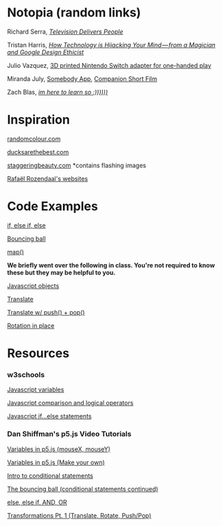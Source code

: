 # Notopia (random links)

Richard Serra, [*Television Delivers People*](https://www.youtube.com/watch?v=nbvzbj4Nhtk&t=11s)

Tristan Harris, [*How Technology is Hijacking Your Mind — from a Magician and Google Design Ethicist*](https://journal.thriveglobal.com/how-technology-hijacks-peoples-minds-from-a-magician-and-google-s-design-ethicist-56d62ef5edf3)

Julio Vazquez, [3D printed Nintendo Switch adapter for one-handed play](https://techcrunch.com/2017/08/28/a-3d-printed-adapter-makes-things-easier-to-play-the-nintendo-switch-one-handed/)

Miranda July, [Somebody App](http://somebodyapp.com/), [Companion Short Film](https://www.youtube.com/watch?v=iz13HMsvb6o)

Zach Blas, [*im here to learn so :))))))*](http://www.zachblas.info/works/im-here-to-learn-so/)

# Inspiration

[randomcolour.com](http://randomcolour.com)

[ducksarethebest.com](http://ducksarethebest.com)

[staggeringbeauty.com](http://www.staggeringbeauty.com) *contains flashing images

[Rafaël Rozendaal's websites](http://www.newrafael.com/websites/)

# Code Examples

[if, else if, else](http://alpha.editor.p5js.org/chjno/sketches/Hkm84o6FW)

[Bouncing ball](http://alpha.editor.p5js.org/chjno/sketches/BJfNMspFb)

[map()](http://alpha.editor.p5js.org/chjno/sketches/ByEv9bAtb)

**We briefly went over the following in class. You're not required to know these but they may be helpful to you.**

[Javascript objects](http://alpha.editor.p5js.org/chjno/sketches/B1OuwRpYZ)

[Translate](http://alpha.editor.p5js.org/chjno/sketches/H1ZtuJ0Yb)

[Translate w/ push() + pop()](http://alpha.editor.p5js.org/chjno/sketches/Bk0GfsE5-)

[Rotation in place](http://alpha.editor.p5js.org/chjno/sketches/SJ2gSkAt-) 

# Resources

### w3schools

[Javascript variables](https://www.w3schools.com/js/js_variables.asp)

[Javascript comparison and logical operators](https://www.w3schools.com/js/js_comparisons.asp)

[Javascript if...else statements](https://www.w3schools.com/js/js_if_else.asp)

### Dan Shiffman's p5.js Video Tutorials

[Variables in p5.js (mouseX, mouseY)](https://youtu.be/RnS0YNuLfQQ)

[Variables in p5.js (Make your own)](https://youtu.be/Bn_B3T_Vbxs)

[Intro to conditional statements](https://www.youtube.com/watch?v=1Osb_iGDdjk&index=11&list=PLRqwX-V7Uu6Zy51Q-x9tMWIv9cueOFTFA)

[The bouncing ball (conditional statements continued)](https://www.youtube.com/watch?v=LO3Awjn_gyU&index=12&list=PLRqwX-V7Uu6Zy51Q-x9tMWIv9cueOFTFA)

[else, else if, AND, OR](https://www.youtube.com/watch?v=r2S7j54I68c&list=PLRqwX-V7Uu6Zy51Q-x9tMWIv9cueOFTFA&index=13)

[Transformations Pt. 1 (Translate, Rotate, Push/Pop)](https://youtu.be/o9sgjuh-CBM)
